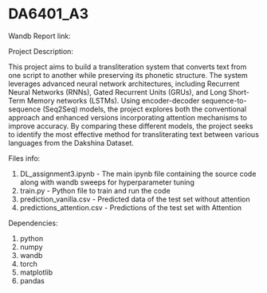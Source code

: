 # DA6401_A3

Wandb Report link:

Project Description:

This project aims to build a transliteration system that converts text from one script to another while preserving its phonetic structure. The system leverages advanced neural network architectures, including Recurrent Neural Networks (RNNs), Gated Recurrent Units (GRUs), and Long Short-Term Memory networks (LSTMs). Using encoder-decoder sequence-to-sequence (Seq2Seq) models, the project explores both the conventional approach and enhanced versions incorporating attention mechanisms to improve accuracy. By comparing these different models, the project seeks to identify the most effective method for transliterating text between various languages from the Dakshina Dataset.


Files info:

1. DL_assignment3.ipynb - The main ipynb file containing the source code along with wandb sweeps for hyperparameter tuning
2. train.py - Python file to train and run the code
3. prediction_vanilla.csv - Predicted data of the test set without attention
4. predictions_attention.csv - Predictions of the test set with Attention

Dependencies:

1. python
2. numpy
3. wandb
4. torch
5. matplotlib
6. pandas
